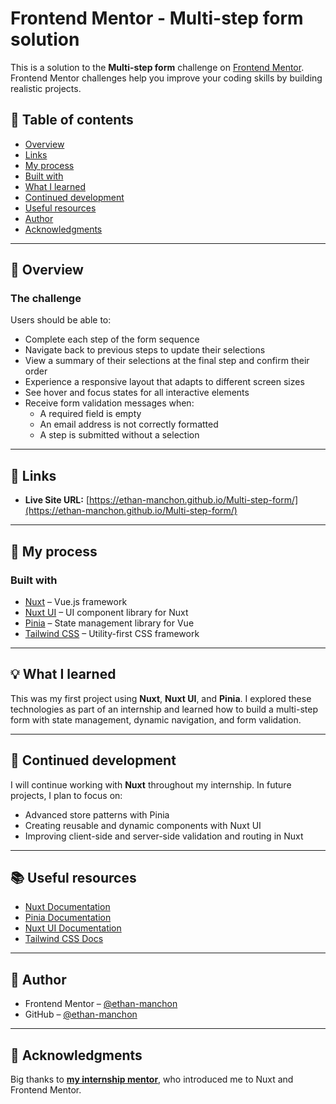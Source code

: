 # Frontend Mentor - Multi-step form solution

This is a solution to the **Multi-step form** challenge on [Frontend Mentor](https://www.frontendmentor.io). Frontend Mentor challenges help you improve your coding skills by building realistic projects.

## 📑 Table of contents

- [Overview](#overview)
- [Links](#links)
- [My process](#my-process)
- [Built with](#built-with)
- [What I learned](#what-i-learned)
- [Continued development](#continued-development)
- [Useful resources](#useful-resources)
- [Author](#author)
- [Acknowledgments](#acknowledgments)

---

## 📖 Overview

### The challenge

Users should be able to:

- Complete each step of the form sequence
- Navigate back to previous steps to update their selections
- View a summary of their selections at the final step and confirm their order
- Experience a responsive layout that adapts to different screen sizes
- See hover and focus states for all interactive elements
- Receive form validation messages when:
  - A required field is empty
  - An email address is not correctly formatted
  - A step is submitted without a selection

---

## 🔗 Links

- **Live Site URL:** [https://ethan-manchon.github.io/Multi-step-form/](https://ethan-manchon.github.io/Multi-step-form/)

---

## 🧠 My process

### Built with

- [Nuxt](https://nuxt.com/) – Vue.js framework
- [Nuxt UI](https://ui.nuxt.com/) – UI component library for Nuxt
- [Pinia](https://pinia.vuejs.org/) – State management library for Vue
- [Tailwind CSS](https://tailwindcss.com/) – Utility-first CSS framework

---

## 💡 What I learned

This was my first project using **Nuxt**, **Nuxt UI**, and **Pinia**. I explored these technologies as part of an internship and learned how to build a multi-step form with state management, dynamic navigation, and form validation.

---

## 🔄 Continued development

I will continue working with **Nuxt** throughout my internship. In future projects, I plan to focus on:
- Advanced store patterns with Pinia
- Creating reusable and dynamic components with Nuxt UI
- Improving client-side and server-side validation and routing in Nuxt

---

## 📚 Useful resources

- [Nuxt Documentation](https://nuxt.com/docs)
- [Pinia Documentation](https://pinia.vuejs.org/)
- [Nuxt UI Documentation](https://ui.nuxt.com/)
- [Tailwind CSS Docs](https://tailwindcss.com/docs)

---

## 👤 Author

- Frontend Mentor – [@ethan-manchon](https://www.frontendmentor.io/profile/ethan-manchon)
- GitHub – [@ethan-manchon](https://github.com/ethan-manchon)

---

## 🙏 Acknowledgments

Big thanks to **[my internship mentor](https://github.com/El-Cassegrain)**, who introduced me to Nuxt and Frontend Mentor.
